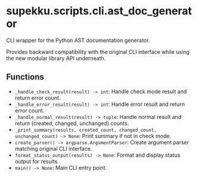 # supekku.scripts.cli.ast_doc_generator

CLI wrapper for the Python AST documentation generator.

Provides backward compatibility with the original CLI interface while
using the new modular library API underneath.

## Functions

- `_handle_check_result(result) -> int`: Handle check mode result and return error count.
- `_handle_error_result(result) -> int`: Handle error result and return error count.
- `_handle_normal_result(result) -> tuple`: Handle normal result and return (created, changed, unchanged) counts.
- `_print_summary(results, created_count, changed_count, unchanged_count) -> None`: Print summary if not in check mode.
- `create_parser() -> argparse.ArgumentParser`: Create argument parser matching original CLI interface.
- `format_status_output(results) -> None`: Format and display status output for results.
- `main() -> None`: Main CLI entry point.
